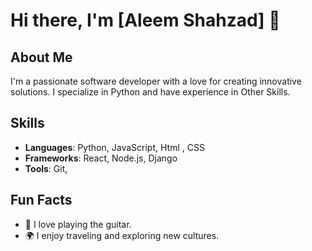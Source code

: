 # Hi there, I'm [Aleem Shahzad] 👋

## About Me
I'm a passionate software developer with a love for creating innovative solutions. I specialize in Python and have experience in Other Skills.

## Skills
- **Languages**: Python, JavaScript, Html , CSS 
- **Frameworks**: React, Node.js, Django
- **Tools**: Git,

## Fun Facts
- 🎸 I love playing the guitar.
- 🌍 I enjoy traveling and exploring new cultures.
